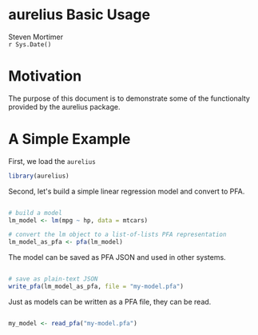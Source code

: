 # aurelius Basic Usage
Steven Mortimer  
`r Sys.Date()`  


# Motivation

The purpose of this document is to demonstrate some of the functionalty provided by 
the aurelius package.




# A Simple Example

First, we load the `aurelius`


```r
library(aurelius)
```

Second, let's build a simple linear regression model and convert to PFA.


```r

# build a model
lm_model <- lm(mpg ~ hp, data = mtcars)

# convert the lm object to a list-of-lists PFA representation
lm_model_as_pfa <- pfa(lm_model)
```

The model can be saved as PFA JSON and used in other systems.


```r

# save as plain-text JSON
write_pfa(lm_model_as_pfa, file = "my-model.pfa")

```

Just as models can be written as a PFA file, they can be read.


```r

my_model <- read_pfa("my-model.pfa")

```
